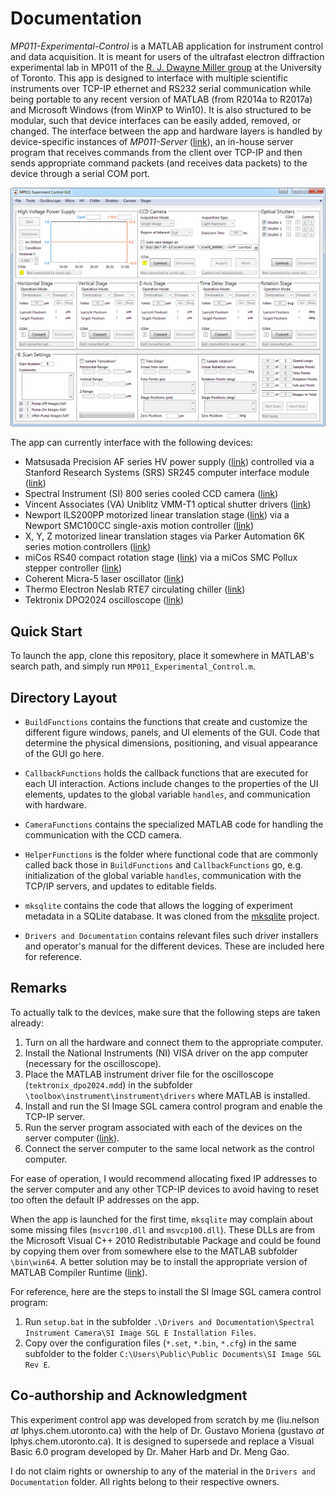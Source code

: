 # Documentation

*MP011-Experimental-Control* is a MATLAB application for instrument control and data acquisition. It is meant for users of the ultrafast electron diffraction experimental lab in MP011 of the [R. J. Dwayne Miller group](http://lphys.chem.utoronto.ca/) at the University of Toronto. This app is designed to interface with multiple scientific instruments over TCP-IP ethernet and RS232 serial communication while being portable to any recent version of MATLAB (from R2014a to R2017a) and Microsoft Windows (from WinXP to Win10). It is also structured to be modular, such that device interfaces can be easily added, removed, or changed. The interface between the app and hardware layers is handled by device-specific instances of *MP011-Server* ([link](https://github.com/liunelson/MP011-Server)), an in-house server program that receives commands from the client over TCP-IP and then sends appropriate command packets (and receives data packets) to the device through a serial COM port.

![Screenshot of MP011-Experiment-Control app.](MP011-app.png)

The app can currently interface with the following devices:
- Matsusada Precision AF series HV power supply ([link](https://www.matsusada.com/product/psel/hvps1/rack/000042/)) controlled via a Stanford Research Systems (SRS) SR245 computer interface module ([link](http://www.thinksrs.com/products/SR245.htm))
- Spectral Instrument (SI) 800 series cooled CCD camera ([link](http://www.specinst.com/Brochures%20Rev%20B/800S-camera-broch_revB.pdf))
- Vincent Associates (VA) Uniblitz VMM-T1 optical shutter drivers ([link](https://www.uniblitz.com/product-category/shutter-drivers/))
- Newport ILS200PP motorized linear translation stage ([link](https://www.newport.com/p/ILS200PP)) via a Newport SMC100CC single-axis motion controller ([link](https://www.newport.com/p/SMC100PP))
- X, Y, Z motorized linear translation stages via Parker Automation 6K series motion controllers ([link](http://www.parkermotion.com/products/Controllers__1745__30_32_80_567_29.html))
- miCos RS40 compact rotation stage ([link](https://www.physikinstrumente.com/en/products/rotation-stages/stages-with-worm-gear-drives/rs-40-compact-rotation-stage-1204000/)) via a miCos SMC Pollux stepper controller ([link](http://www.micosusa.com/product/prodDetail.cfm_firstlevel=2&sublevel=45&prodid=167.htm))
- Coherent Micra-5 laser oscillator ([link](https://www.coherent.com/lasers/main/ultrafast-laser-oscillators-and-amplifiers/ultrafast-oscillators/))
- Thermo Electron Neslab RTE7 circulating chiller ([link](https://www.nist.gov/laboratories/tools-instruments/thermo-scientific-neslab-rte-7-circulating-bath))
- Tektronix DPO2024 oscilloscope ([link](http://www.tek.com/oscilloscope/mso2000-dpo2000))

## Quick Start

To launch the app, clone this repository, place it somewhere in MATLAB's search path, and simply run `MP011_Experimental_Control.m`.

## Directory Layout

- `BuildFunctions` contains the functions that create and customize the different figure windows, panels, and UI elements of the GUI. Code that determine the physical dimensions, positioning, and visual appearance of the GUI go here.

- `CallbackFunctions` holds the callback functions that are executed for each UI interaction. Actions include changes to the properties of the UI elements, updates to the global variable `handles`, and communication with hardware.

- `CameraFunctions` contains the specialized MATLAB code for handling the communication with the CCD camera. 

- `HelperFunctions` is the folder where functional code that are commonly called back those in `BuildFunctions` and `CallbackFunctions` go, e.g. initialization of the global variable `handles`, communication with the TCP/IP servers, and updates to editable fields.

- `mksqlite` contains the code that allows the logging of experiment metadata in a SQLite database. It was cloned from the [mksqlite](https://github.com/AndreasMartin72/mksqlite) project.

- `Drivers and Documentation` contains relevant files such driver installers and operator's manual for the different devices. These are included here for reference.

## Remarks

To actually talk to the devices, make sure that the following steps are taken already:
1. Turn on all the hardware and connect them to the appropriate computer.
2. Install the National Instruments (NI) VISA driver on the app computer (necessary for the oscilloscope).
3. Place the MATLAB instrument driver file for the oscilloscope (`tektronix_dpo2024.mdd`) in the subfolder `\toolbox\instrument\instrument\drivers` where MATLAB is installed.
4. Install and run the SI Image SGL camera control program and enable the TCP-IP server.
5. Run the server program associated with each of the devices on the server computer ([link](https://github.com/liunelson/MP011-Server)).
6. Connect the server computer to the same local network as the control computer.

For ease of operation, I would recommend allocating fixed IP addresses to the server computer and any other TCP-IP devices to avoid having to reset too often the default IP addresses on the app. 

When the app is launched for the first time, `mksqlite` may complain about some missing files (`msvcr100.dll` and `msvcp100.dll`). These DLLs are from the Microsoft Visual C++ 2010 Redistributable Package and could be found by copying them over from somewhere else to the MATLAB subfolder `\bin\win64`. A better solution may be to install the appropriate version of MATLAB Compiler Runtime ([link](https://www.mathworks.com/products/compiler/mcr.html)).

For reference, here are the steps to install the SI Image SGL camera control program:
1. Run `setup.bat` in the subfolder `.\Drivers and Documentation\Spectral Instrument Camera\SI Image SGL E Installation Files`.
2. Copy over the configuration files (`*.set`, `*.bin`, `*.cfg`) in the same subfolder to the folder `C:\Users\Public\Public Documents\SI Image SGL Rev E`.

## Co-authorship and Acknowledgment

This experiment control app was developed from scratch by me (liu.nelson _at_ lphys.chem.utoronto.ca) with the help of Dr. Gustavo Moriena (gustavo _at_ lphys.chem.utoronto.ca). It is designed to supersede and replace a Visual Basic 6.0 program developed by Dr. Maher Harb and Dr. Meng Gao. 

I do not claim rights or ownership to any of the material in the `Drivers and Documentation` folder. All rights belong to their respective owners.   
